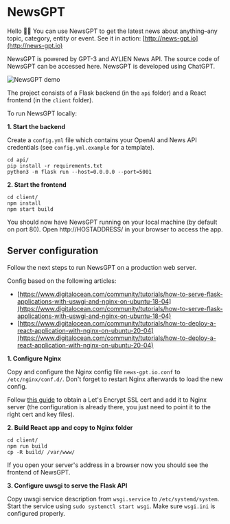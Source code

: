 # NewsGPT

Hello 👋🏻 You can use NewsGPT to get the latest news about anything–any topic, category, entity or event. See it in action: [http://news-gpt.io](http://news-gpt.io)

NewsGPT is powered by GPT-3 and AYLIEN News API. The source code of NewsGPT can be accessed here. NewsGPT is developed using ChatGPT.

![NewsGPT demo](https://media.giphy.com/media/az9ZeMw5vhBrL5G2XK/giphy.gif)

The project consists of a Flask backend (in the `api` folder) and a React frontend (in the `client` folder).

To run NewsGPT locally:

**1. Start the backend**

Create a `config.yml` file which contains your OpenAI and News API credentials (see `config.yml.example` for a template).

```
cd api/
pip install -r requirements.txt
python3 -m flask run --host=0.0.0.0 --port=5001
```

**2. Start the frontend**

```
cd client/
npm install
npm start build
```

You should now have NewsGPT running on your local machine (by default on port 80). Open http://HOSTADDRESS/ in your browser to access the app.

## Server configuration

Follow the next steps to run NewsGPT on a production web server. 

Config based on the following articles:
- [https://www.digitalocean.com/community/tutorials/how-to-serve-flask-applications-with-uswgi-and-nginx-on-ubuntu-18-04](https://www.digitalocean.com/community/tutorials/how-to-serve-flask-applications-with-uswgi-and-nginx-on-ubuntu-18-04)
- [https://www.digitalocean.com/community/tutorials/how-to-deploy-a-react-application-with-nginx-on-ubuntu-20-04](https://www.digitalocean.com/community/tutorials/how-to-deploy-a-react-application-with-nginx-on-ubuntu-20-04)

**1. Configure Nginx**

Copy and configure the Nginx config file `news-gpt.io.conf` to `/etc/nginx/conf.d/`. Don't forget to restart Nginx afterwards to load the new config.

Follow [this guide](https://www.nginx.com/blog/using-free-ssltls-certificates-from-lets-encrypt-with-nginx/) to obtain a Let's Encrypt SSL cert and add it to Nginx server (the configuration is already there, you just need to point it to the right cert and key files).

**2. Build React app and copy to Nginx folder**

```
cd client/
npm run build
cp -R build/ /var/www/
```

If you open your server's address in a browser now you should see the frontend of NewsGPT.

**3. Configure uwsgi to serve the Flask API**

Copy uwsgi service description from `wsgi.service` to `/etc/systemd/system`. Start the service using `sudo systemctl start wsgi`. Make sure `wsgi.ini` is configured properly.
